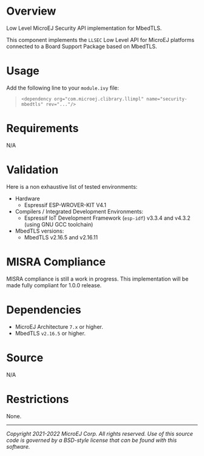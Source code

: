 # Overview

Low Level MicroEJ Security API implementation for MbedTLS.

This component implements the `LLSEC` Low Level API for MicroEJ platforms connected to a Board Support Package based on MbedTLS.

# Usage

Add the following line to your `module.ivy` file:
> `<dependency org="com.microej.clibrary.llimpl" name="security-mbedtls" rev="..."/>`

# Requirements

N/A

# Validation

Here is a non exhaustive list of tested environments:
- Hardware
    - Espressif ESP-WROVER-KIT V4.1
- Compilers / Integrated Development Environments:
    - Espressif IoT Development Framework (``esp-idf``) v3.3.4 and v4.3.2 (using GNU GCC toolchain)
- MbedTLS versions:
    - MbedTLS v2.16.5 and v2.16.11

# MISRA Compliance

MISRA compliance is still a work in progress.
This implementation will be made fully compliant for 1.0.0 release.

# Dependencies

- MicroEJ Architecture `7.x` or higher.
- MbedTLS `v2.16.5` or higher.

# Source

N/A

# Restrictions

None.

	
---
_Copyright 2021-2022 MicroEJ Corp. All rights reserved._
_Use of this source code is governed by a BSD-style license that can be found with this software._